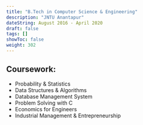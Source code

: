 ```yaml
---
title: "B.Tech in Computer Science & Engineering"
description: "JNTU Anantapur"
dateString: August 2016 - April 2020
draft: false
tags: []
showToc: false
weight: 302
--- 
```


## Coursework:
- Probability & Statistics
- Data Structures & Algorithms
- Database Management System
- Problem Solving with C
- Economics for Engineers
- Industrial Management & Entrepreneurship